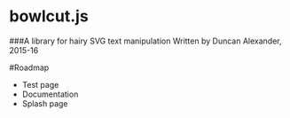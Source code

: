 # bowlcut.js
###A library for hairy SVG text manipulation
Written by Duncan Alexander, 2015-16

#Roadmap
* Test page
* Documentation
* Splash page
